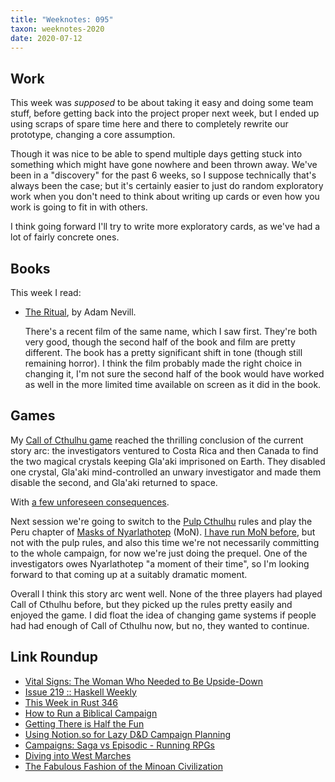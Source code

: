 ```yaml
---
title: "Weeknotes: 095"
taxon: weeknotes-2020
date: 2020-07-12
---
```


## Work

This week was *supposed* to be about taking it easy and doing some
team stuff, before getting back into the project proper next week, but
I ended up using scraps of spare time here and there to completely
rewrite our prototype, changing a core assumption.

Though it was nice to be able to spend multiple days getting stuck
into something which might have gone nowhere and been thrown away.
We've been in a "discovery" for the past 6 weeks, so I suppose
technically that's always been the case; but it's certainly easier to
just do random exploratory work when you don't need to think about
writing up cards or even how you work is going to fit in with others.

I think going forward I'll try to write more exploratory cards, as
we've had a lot of fairly concrete ones.


## Books

This week I read:

- [The Ritual][], by Adam Nevill.

  There's a recent film of the same name, which I saw first.  They're
  both very good, though the second half of the book and film are
  pretty different.  The book has a pretty significant shift in tone
  (though still remaining horror).  I think the film probably made the
  right choice in changing it, I'm not sure the second half of the
  book would have worked as well in the more limited time available on
  screen as it did in the book.

[The Ritual]: https://en.wikipedia.org/wiki/The_Ritual_(novel)


## Games

My [Call of Cthulhu game][] reached the thrilling conclusion of the
current story arc: the investigators ventured to Costa Rica and then
Canada to find the two magical crystals keeping Gla'aki imprisoned on
Earth.  They disabled one crystal, Gla'aki mind-controlled an unwary
investigator and made them disable the second, and Gla'aki returned to
space.

With [a few unforeseen consequences][].

Next session we're going to switch to the [Pulp Cthulhu][] rules and
play the Peru chapter of [Masks of Nyarlathotep][] (MoN).  [I have run
MoN before][], but not with the pulp rules, and also this time we're
not necessarily committing to the whole campaign, for now we're just
doing the prequel.  One of the investigators owes Nyarlathotep "a
moment of their time", so I'm looking forward to that coming up at a
suitably dramatic moment.

Overall I think this story arc went well.  None of the three players
had played Call of Cthulhu before, but they picked up the rules pretty
easily and enjoyed the game.  I did float the idea of changing game
systems if people had had enough of Call of Cthulhu now, but no, they
wanted to continue.

[Call of Cthulhu game]: campaign-notes-2020-05-call-of-cthulhu.html
[a few unforeseen consequences]: campaign-notes-2020-05-call-of-cthulhu/the-aftermath.png
[Pulp Cthulhu]: https://www.chaosium.com/pulp-cthulhu-hardcover/
[Masks of Nyarlathotep]: https://en.wikipedia.org/wiki/Masks_of_Nyarlathotep
[I have run MoN before]: campaign-notes-2018-09-masks-of-nyarlathotep.html


## Link Roundup

- [Vital Signs: The Woman Who Needed to Be Upside-Down](https://www.discovermagazine.com/health/vital-signs-the-woman-who-needed-to-be-upside-down)
- [Issue 219 :: Haskell Weekly](https://haskellweekly.news/issue/219.html)
- [This Week in Rust 346](https://this-week-in-rust.org/blog/2020/07/08/this-week-in-rust-346/)
- [How to Run a Biblical Campaign](https://theangrygm.com/how-to-run-a-biblical-campaign/)
- [Getting There is Half the Fun](https://theangrygm.com/getting-there-is-half-the-fun/)
- [Using Notion.so for Lazy D&D Campaign Planning](https://slyflourish.com/lazy_dnd_with_notion.html)
- [Campaigns: Saga vs Episodic - Running RPGs](https://www.youtube.com/watch?v=xIW2RBFmRUI)
- [Diving into West Marches](https://katieplaysgames.wordpress.com/2020/07/10/diving-into-west-marches/)
- [The Fabulous Fashion of the Minoan Civilization](https://www.youtube.com/watch?v=OcrV5hc5k3U)
